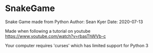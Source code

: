 # SnakeGame
Snake Game made from Python
Author: Sean Kyer
Date: 2020-07-13
 
Made when following a tutorial on youtube https://www.youtube.com/watch?v=rbasThWVb-c

Your computer requires 'curses' which has limited support for Python 3
